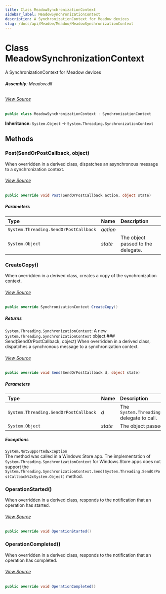 ```yaml
---
title: Class MeadowSynchronizationContext
sidebar_label: MeadowSynchronizationContext
description: A SynchronizationContext for Meadow devices
slug: /docs/api/Meadow/Meadow/MeadowSynchronizationContext
---
```

# Class MeadowSynchronizationContext
A SynchronizationContext for Meadow devices

###### **Assembly**: Meadow.dll
###### [View Source](https://github.com/WildernessLabs/Meadow.Core.git/blob/develop/source/Meadow.Core/MeadowSynchronizationContext.cs#L9)
```csharp title="Declaration"
public class MeadowSynchronizationContext : SynchronizationContext
```
**Inheritance:** `System.Object` -> `System.Threading.SynchronizationContext`

## Methods
### Post(SendOrPostCallback, object)
When overridden in a derived class, dispatches an asynchronous message to a synchronization context.
###### [View Source](https://github.com/WildernessLabs/Meadow.Core.git/blob/develop/source/Meadow.Core/MeadowSynchronizationContext.cs#L12)
```csharp title="Declaration"
public override void Post(SendOrPostCallback action, object state)
```

##### Parameters

| Type | Name | Description |
|:--- |:--- |:--- |
| `System.Threading.SendOrPostCallback` | *action* |  |
| `System.Object` | *state* | The object passed to the delegate. |

### CreateCopy()
When overridden in a derived class, creates a copy of the synchronization context.
###### [View Source](https://github.com/WildernessLabs/Meadow.Core.git/blob/develop/source/Meadow.Core/MeadowSynchronizationContext.cs#L32)
```csharp title="Declaration"
public override SynchronizationContext CreateCopy()
```

##### Returns

`System.Threading.SynchronizationContext`: A new `System.Threading.SynchronizationContext` object.### Send(SendOrPostCallback, object)
When overridden in a derived class, dispatches a synchronous message to a synchronization context.
###### [View Source](https://github.com/WildernessLabs/Meadow.Core.git/blob/develop/source/Meadow.Core/MeadowSynchronizationContext.cs#L38)
```csharp title="Declaration"
public override void Send(SendOrPostCallback d, object state)
```

##### Parameters

| Type | Name | Description |
|:--- |:--- |:--- |
| `System.Threading.SendOrPostCallback` | *d* | The `System.Threading.SendOrPostCallback` delegate to call. |
| `System.Object` | *state* | The object passed to the delegate. |


##### Exceptions

`System.NotSupportedException`  
The method was called in a Windows Store app. The implementation of `System.Threading.SynchronizationContext` for Windows Store apps does not support the `System.Threading.SynchronizationContext.Send(System.Threading.SendOrPostCallback%2cSystem.Object)` method.
### OperationStarted()
When overridden in a derived class, responds to the notification that an operation has started.
###### [View Source](https://github.com/WildernessLabs/Meadow.Core.git/blob/develop/source/Meadow.Core/MeadowSynchronizationContext.cs#L44)
```csharp title="Declaration"
public override void OperationStarted()
```
### OperationCompleted()
When overridden in a derived class, responds to the notification that an operation has completed.
###### [View Source](https://github.com/WildernessLabs/Meadow.Core.git/blob/develop/source/Meadow.Core/MeadowSynchronizationContext.cs#L50)
```csharp title="Declaration"
public override void OperationCompleted()
```
